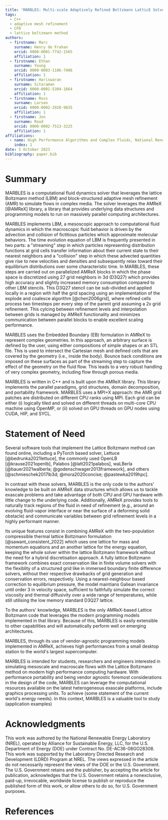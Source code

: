 ```yaml
---
title: 'MARBLES: Multi-scale Adaptively Refined Boltzmann LatticE Solver'
tags:
  - C++
  - adaptive mesh refinement
  - CFD
  - lattice boltzmann method
authors:
  - firstname: Marc
    surname: Henry de Frahan
    orcid: 0000-0001-7742-1565
    affiliation: 1
  - firstname: Ethan
    surname: Young
    orcid: 0000-0003-1106-7406
    affiliation: 1
  - firstname: Hariswaran
    surname: Sitaraman
    orcid: 0000-0001-5304-1664
    affiliation: 1
  - firstname: Ross
    surname: Larsen
    orcid: 0000-0002-2928-9835
    affiliation: 1
  - firstname: Jon
    surname: Rood
    orcid: 0000-0002-7513-3225
    affiliation: 1
affiliations:
  - name: High Performance Algorithms and Complex Fluids, National Renewable Energy Laboratory, USA
    index: 1
date: 5 October 2023
bibliography: paper.bib
---
```


# Summary

MARBLES is a computational fluid dynamics solver that leverages the lattice Boltzmann method (LBM) and block-structured adaptive mesh refinement (AMR) to simulate flows in complex media. The solver leverages the AMReX [@AMReX] library, a library that provides underlying data structures and programming models to run on massively parallel computing architectures.

MARBLES implements LBM, a mesoscopic approach to computational fluid dynamics in which the macroscopic fluid behavior is driven by the advection and collision of fictitious particles which approximate molecular behaviors. The time evolution equation of LBM is frequently presented in two parts: a "streaming" step in which particles representing distribution functions at grid cells transfer information about their current state to their nearest neighbors and a "collision" step in which these advected quantities give rise to new velocities and densities and subsequently relax toward their equilibrium distributions over some characteristic time. In MARBLES, these steps are carried out on parallelized AMReX blocks in which the phase space is discretized using 27 grid neighbors in 3d (D3Q27) which provides high accuracy and slightly increased memory consumption compared to other LBM stencils. This D3Q27 stencil can be sub-divided and applied locally in a region with half the grid spacing using an implementation of the explode and coalesce algorithm [@chen2006grid], where refined cells process two timesteps per every step of the parent grid assuming a 2x grid refinement. This cylcing between refinement levels and interpolation between grids is managed by AMReX functionality and minimizes communication between parallel blocks to enable excellent scaling performance.

MARBLES uses the Embedded Boundary (EB) formulation in AMReX to represent complex geometries. In this approach, an arbitrary surface is defined by the user, using either compositions of simple shapes or an STL file. This is used to intersect the Cartesian mesh and defined cells that are covered by the geometry (i.e., inside the body). Bounce back conditions are imposed on these surfaces as part of the streaming step to capture the effect of the geometry on the fluid flow. This leads to a very robust handling of very complex geometry, including flow through porous media.

MARBLES is written in C++ and is built upon the AMReX library. This library implements the parallel paradigms, grid structures, domain decomposition, and portability framework. MARBLES uses a MPI+X approach: the AMR grid patches are distributed on different CPU ranks using MPI. Each grid can be either (i) logically tiled and solved on different threads on multi-core CPU machine using OpenMP, or (ii) solved on GPU threads on GPU nodes using CUDA, HIP, and SYCL.

# Statement of Need

Several software tools that implement the Lattice Boltzmann method can found online, including a PyTorch based solver, Lettuce [@bedrunka2021lettuce], the commonly used OpenLB [@krause2021openlb], Palabos [@latt2021palabos], waLBerla [@bauer2021walberla; @godenschwager2013framework], and others [@schmieschek2017lb3d; @mora2020concise; @pastewka2019hpc].

In contrast with these solvers, MARBLES is the only code to the authors' knowledge to be built on AMReX data structures which allows us to tackle exascale problems and take advantage of both CPU and GPU hardware with little change to the underlying code. Additionally, AMReX provides tools to naturally track regions of the fluid in need of refinement (e.g., around an evolving fluid-vapor interface or near the surface of a deforming solid obstacle) and communicate variables between grid refinement levels in a highly performant manner. 

Its unique features consist in combining AMReX with the two-population compressible thermal lattice Boltzmann formulation [@sawant_consistent_2022] which uses one lattice for mass and momentum equations and an another lattice for the energy equation, keeping the whole solver within the lattice Boltzmann framework without the need for a hybrid discretisation approach. A fully lattice Boltzmann framework combines exact conservation like in finite volume solvers with the flexiblity of a structured grid like in immersed boundary finite difference solvers, without their respective drawbacks of grid generation and conservation errors, respectively. Using a nearest-neighbour based correction to equilibrium pressure, the model maintians Galiean invariance until order 3 in velocity space, sufficient to faithfully simulate the correct viscosity and thermal diffusivity over a wide range of temperatures, while still utilising the low memory standard D3Q27 lattice. 

To the authors' knowledge, MARBLES is the only AMReX-based Lattice Boltzmann code that leverages the modern programming models implemented in that library. Because of this, MARBLES is easily extensible to other capabilities and will automatically perform well on emerging architectures.

MARBLES, through its use of vendor-agnostic programming models implemented in AMReX, achieves high performances from a small desktop station to the world's largest supercomputer.

MARBLES is intended for students, researchers and engineers interested in simulating mesoscale and macroscale flows with the Lattice Boltzmann method on modern high performance computing hardware. With performance portability and being vendor agnostic foremost considerations in the design of the code, MARBLES can leverage the computational resources available on the latest heterogeneous exascale platforms, include graphics processing units. To achieve (some statement of the current world's energy needs). In this context, MARBLES is a valuable tool to study (application examples)

# Acknowledgments

This work was authored by the National Renewable Energy Laboratory (NREL), operated by Alliance for Sustainable Energy, LLC, for the U.S. Department of Energy (DOE) under Contract No. DE-AC36-08GO28308. This work was supported by the Laboratory Directed Research and Development (LDRD) Program at NREL. The views expressed in the article do not necessarily represent the views of the DOE or the U.S. Government. The U.S. Government retains and the publisher, by accepting the article for publication, acknowledges that the U.S. Government retains a nonexclusive, paid-up, irrevocable, worldwide license to publish or reproduce the published form of this work, or allow others to do so, for U.S. Government purposes.

# References
